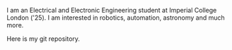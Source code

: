 I am an Electrical and Electronic Engineering student at Imperial College London ('25).
I am interested in robotics, automation, astronomy and much more.

Here is my git repository.
